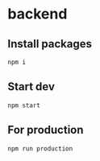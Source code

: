 # backend
## Install packages
```
npm i
```
## Start dev
```
npm start
```

## For production
```
npm run production

